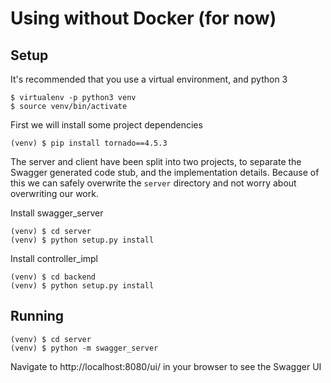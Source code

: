 # Using without Docker (for now)

## Setup

It's recommended that you use a virtual environment, and python 3

```
$ virtualenv -p python3 venv
$ source venv/bin/activate
```

First we will install some project dependencies

```
(venv) $ pip install tornado==4.5.3
```

The server and client have been split into two projects, to separate the
Swagger generated code stub, and the implementation details. Because of this
we can safely overwrite the `server` directory and not worry about overwriting
our work.

Install swagger_server

```
(venv) $ cd server
(venv) $ python setup.py install
```

Install controller_impl

```
(venv) $ cd backend
(venv) $ python setup.py install
```

## Running

```
(venv) $ cd server
(venv) $ python -m swagger_server
```

Navigate to http://localhost:8080/ui/ in your browser to see the Swagger UI
